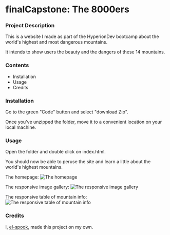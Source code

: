 # finalCapstone: The 8000ers

### Project Description

This is a website I made as part of the HyperionDev bootcamp about the world's highest and most dangerous mountains. 

It intends to show users the beauty and the dangers of these 14 mountains.

### Contents
* Installation
* Usage
* Credits

### Installation

Go to the green "Code" button and select "download Zip".

Once you've unzipped the folder, move it to a convenient location on your local machine.

### Usage

Open the folder and double click on index.html. 

You should now be able to peruse the site and learn a little about the world's highest mountains.

The homepage:
![The homepage](https://images.squarespace-cdn.com/content/v1/5e0dc9494d4c716d3ff361ec/1673350146898-EY73VYDVLR85NC2MRM2S/mountains_homepage.png?format=1500w)

The responsive image gallery:
![The responsive image gallery](https://images.squarespace-cdn.com/content/v1/5e0dc9494d4c716d3ff361ec/1673349461036-9EBN2CQ1D2G70L8Q4OOR/mountains_gallery.png?format=1000w)

The responsive table of mountain info:
![The responsive table of mountain info](https://images.squarespace-cdn.com/content/v1/5e0dc9494d4c716d3ff361ec/1673349495976-UV301OOG5N8JRWXBDI3D/mountains_table.png?format=2500w)

### Credits

I, [el-spook](https://github.com/el-spook), made this project on my own.
